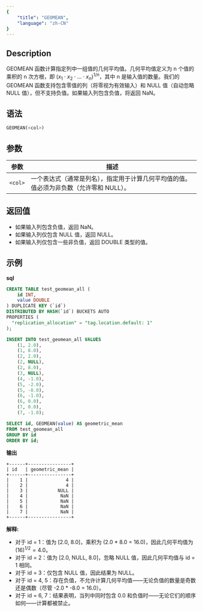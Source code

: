 ```yaml
---
{
    "title": "GEOMEAN",
    "language": "zh-CN"
}
---
```


## Description

GEOMEAN 函数计算指定列中一组值的几何平均值。几何平均值定义为 n 个值的乘积的 n 次方根，即 $(x_1 \cdot x_2 \cdot \ldots \cdot x_n)^{1/n}$，其中 n 是输入值的数量。我们的 GEOMEAN 函数支持包含零值的列（将零视为有效输入）和 NULL 值（自动忽略 NULL 值），但不支持负值。如果输入列包含负值，将返回 NaN。

## 语法

```sql
GEOMEAN(<col>)
```

## 参数

| 参数 | 描述 |
| -- | -- |
| `<col>` | 一个表达式（通常是列名），指定用于计算几何平均值的值。值必须为非负数（允许零和 NULL）。 |

## 返回值

- 如果输入列包含负值，返回 NaN。
- 如果输入列仅包含 NULL 值，返回 NULL。
- 如果输入列仅包含一些非负值，返回 DOUBLE 类型的值。

## 示例

**sql**

```sql
CREATE TABLE test_geomean_all (
    id INT,
    value DOUBLE
) DUPLICATE KEY (`id`)
DISTRIBUTED BY HASH(`id`) BUCKETS AUTO
PROPERTIES (
  "replication_allocation" = "tag.location.default: 1"
);

INSERT INTO test_geomean_all VALUES
    (1, 2.0),
    (1, 8.0),
    (2, 2.0),
    (2, NULL),
    (2, 8.0),
    (3, NULL),
    (4, -1.0),
    (5, -2.0),
    (5, -8.0),
    (6, -1.0),
    (6, 0.0),
    (7, 0.0),
    (7, -1.0);

SELECT id, GEOMEAN(value) AS geometric_mean
FROM test_geomean_all
GROUP BY id
ORDER BY id;
```

**输出**

```text
+------+----------------+
| id   | geometric_mean |
+------+----------------+
|    1 |              4 |
|    2 |              4 |
|    3 |           NULL |
|    4 |            NaN |
|    5 |            NaN |
|    6 |            NaN |
|    7 |            NaN |
+------+----------------+
```

**解释:**
- 对于 id = 1：值为 [2.0, 8.0]，乘积为 (2.0 * 8.0 = 16.0)，因此几何平均值为 $(16)^{1/2} = 4.0$。
- 对于 id = 2：值为 [2.0, NULL, 8.0]，忽略 NULL 值，因此几何平均值与 id = 1 相同。
- 对于 id = 3：仅包含 NULL 值，因此结果为 NULL。
- 对于 id = 4, 5：存在负值，不允许计算几何平均值——无论负值的数量是奇数还是偶数（尽管 -2.0 * -8.0 = 16.0）。
- 对于 id = 6, 7：结果表明，当列中同时包含 0.0 和负值时——无论它们的顺序如何——计算都被禁止。
